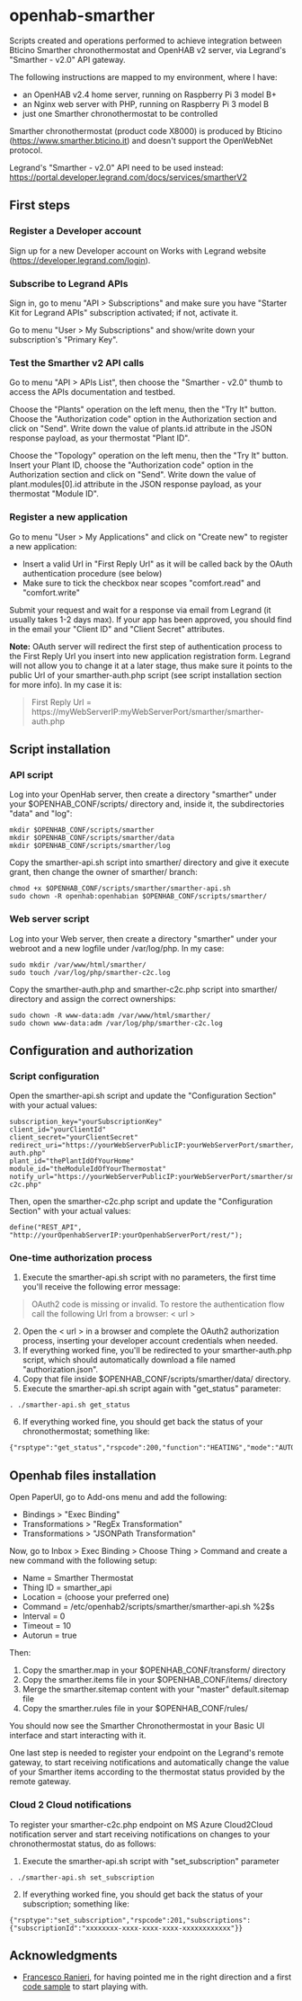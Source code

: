 # openhab-smarther
Scripts created and operations performed to achieve integration between Bticino Smarther chronothermostat and OpenHAB v2 server, via Legrand's "Smarther - v2.0" API gateway. 

The following instructions are mapped to my environment, where I have:
- an OpenHAB v2.4 home server, running on Raspberry Pi 3 model B+
- an Nginx web server with PHP, running on Raspberry Pi 3 model B
- just one Smarther chronothermostat to be controlled 

Smarther chronothermostat (product code X8000) is produced by Bticino (https://www.smarther.bticino.it) and doesn't support the OpenWebNet protocol.

Legrand's "Smarther - v2.0" API need to be used instead: https://portal.developer.legrand.com/docs/services/smartherV2

## First steps

### Register a Developer account
Sign up for a new Developer account on Works with Legrand website (https://developer.legrand.com/login).

### Subscribe to Legrand APIs
Sign in, go to menu "API > Subscriptions" and make sure you have "Starter Kit for Legrand APIs" subscription activated; if not, activate it.

Go to menu "User > My Subscriptions" and show/write down your subscription's "Primary Key".

### Test the Smarther v2 API calls
Go to menu "API > APIs List", then choose the "Smarther - v2.0" thumb to access the APIs documentation and testbed.

Choose the "Plants" operation on the left menu, then the "Try It" button. Choose the "Authorization code" option in the Authorization section and click on "Send". Write down the value of plants.id attribute in the JSON response payload, as your thermostat "Plant ID".

Choose the "Topology" operation on the left menu, then the "Try It" button. Insert your Plant ID, choose the "Authorization code" option in the Authorization section and click on "Send". Write down the value of plant.modules[0].id attribute in the JSON response payload, as your thermostat "Module ID".

### Register a new application
Go to menu "User > My Applications" and click on "Create new" to register a new application:
- Insert a valid Url in "First Reply Url" as it will be called back by the OAuth authentication procedure (see below) 
- Make sure to tick the checkbox near scopes "comfort.read" and "comfort.write"

Submit your request and wait for a response via email from Legrand (it usually takes 1-2 days max).
If your app has been approved, you should find in the email your "Client ID" and "Client Secret" attributes.

**Note:** OAuth server will redirect the first step of authentication process to the First Reply Url you insert into new application registration form. Legrand will not allow you to change it at a later stage, thus make sure it points to the public Url of your smarther-auth.php script (see script installation section for more info).
In my case it is:

> First Reply Url = https://myWebServerIP:myWebServerPort/smarther/smarther-auth.php

## Script installation

### API script
Log into your OpenHab server, then create a directory "smarther" under your $OPENHAB_CONF/scripts/ directory and, inside it, the subdirectories "data" and "log":
```
mkdir $OPENHAB_CONF/scripts/smarther
mkdir $OPENHAB_CONF/scripts/smarther/data
mkdir $OPENHAB_CONF/scripts/smarther/log
```

Copy the smarther-api.sh script into smarther/ directory and give it execute grant, then change the owner of smarther/ branch:
```
chmod +x $OPENHAB_CONF/scripts/smarther/smarther-api.sh
sudo chown -R openhab:openhabian $OPENHAB_CONF/scripts/smarther/
```

### Web server script
Log into your Web server, then create a directory "smarther" under your webroot and a new logfile under /var/log/php.
In my case:
```
sudo mkdir /var/www/html/smarther/
sudo touch /var/log/php/smarther-c2c.log
```

Copy the smarther-auth.php and smarther-c2c.php script into smarther/ directory and assign the correct ownerships:
```
sudo chown -R www-data:adm /var/www/html/smarther/
sudo chown www-data:adm /var/log/php/smarther-c2c.log
```

## Configuration and authorization

### Script configuration
Open the smarther-api.sh script and update the "Configuration Section" with your actual values:
```
subscription_key="yourSubscriptionKey"
client_id="yourClientId"
client_secret="yourClientSecret"
redirect_uri="https://yourWebServerPublicIP:yourWebServerPort/smarther/smarther-auth.php"
plant_id="thePlantIdOfYourHome"
module_id="theModuleIdOfYourThermostat"
notify_url="https://yourWebServerPublicIP:yourWebServerPort/smarther/smarther-c2c.php"
```
Then, open the smarther-c2c.php script and update the "Configuration Section" with your actual values:
```
define("REST_API", "http://yourOpenhabServerIP:yourOpenhabServerPort/rest/");
```

### One-time authorization process
1. Execute the smarther-api.sh script with no parameters, the first time you'll receive the following error message:
> OAuth2 code is missing or invalid. To restore the authentication flow call the following Url from a browser: < url >
2. Open the < url > in a browser and complete the OAuth2 authorization process, inserting your developer account credentials when needed.
3. If everything worked fine, you'll be redirected to your smarther-auth.php script, which should automatically download a file named "authorization.json".
4. Copy that file inside $OPENHAB_CONF/scripts/smarther/data/ directory.
5. Execute the smarther-api.sh script again with "get_status" parameter:
```
. ./smarther-api.sh get_status
```
6. If everything worked fine, you should get back the status of your chronothermostat; something like:
```
{"rsptype":"get_status","rspcode":200,"function":"HEATING","mode":"AUTOMATIC","setpoint":7,"program":1,"time":"forever","tempformat":"C","status":"INACTIVE","temperature":19.3,"humidity":43.5}
```

## Openhab files installation
Open PaperUI, go to Add-ons menu and add the following:
- Bindings > "Exec Binding"
- Transformations > "RegEx Transformation"
- Transformations > "JSONPath Transformation"

Now, go to Inbox > Exec Binding > Choose Thing > Command and create a new command with the following setup:
- Name = Smarther Thermostat
- Thing ID = smarther_api
- Location = (choose your preferred one)
- Command = /etc/openhab2/scripts/smarther/smarther-api.sh %2$s
- Interval = 0
- Timeout = 10
- Autorun = true

Then:
1. Copy the smarther.map in your $OPENHAB_CONF/transform/ directory
2. Copy the smarther.items file in your $OPENHAB_CONF/items/ directory
3. Merge the smarther.sitemap content with your "master" default.sitemap file
4. Copy the smarther.rules file in your $OPENHAB_CONF/rules/

You should now see the Smarther Chronothermostat in your Basic UI interface and start interacting with it.

One last step is needed to register your endpoint on the Legrand's remote gateway, to start receiving notifications and automatically change the value of your Smarther items according to the thermostat status provided by the remote gateway.

### Cloud 2 Cloud notifications
To register your smarther-c2c.php endpoint on MS Azure Cloud2Cloud notification server and start receiving notifications on changes to your chronothermostat status, do as follows:
1. Execute the smarther-api.sh script with "set_subscription" parameter
```
. ./smarther-api.sh set_subscription
```
2. If everything worked fine, you should get back the status of your subscription; something like:
```
{"rsptype":"set_subscription","rspcode":201,"subscriptions":{"subscriptionId":"xxxxxxxx-xxxx-xxxx-xxxx-xxxxxxxxxxxx"}}
```

## Acknowledgments
- [Francesco Ranieri](https://community.openhab.org/u/francesco_ranieri/), for having pointed me in the right direction and a first [code sample](https://community.openhab.org/t/bticino-smarther-thermostat/39621/13) to start playing with.
